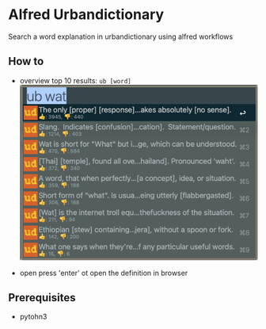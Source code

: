 # Alfred Urbandictionary

Search a word explanation in urbandictionary using alfred workflows

## How to

- overview top 10 results: `ub [word]`
![overview top 10](/doc/overview.png)

- open press 'enter' ot open the definition in browser

## Prerequisites

- pytohn3
